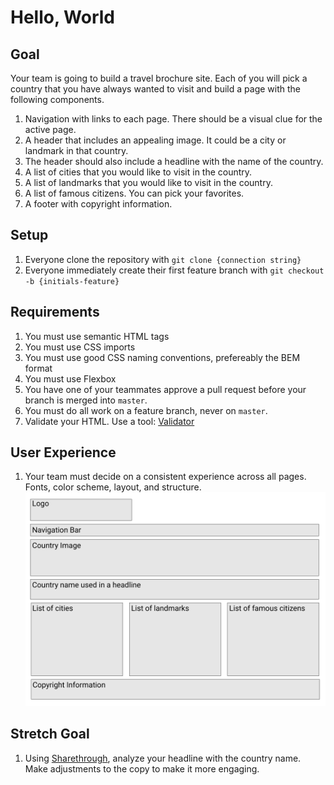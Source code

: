 # Hello, World

## Goal

Your team is going to build a travel brochure site. Each of you will pick a country that you have always wanted to visit and build a page with the following components.

1. Navigation with links to each page. There should be a visual clue for the active page.
1. A header that includes an appealing image. It could be a city or landmark in that country.
1. The header should also include a headline with the name of the country.
1. A list of cities that you would like to visit in the country.
1. A list of landmarks that you would like to visit in the country.
1. A list of famous citizens. You can pick your favorites.
1. A footer with copyright information.

## Setup

1. Everyone clone the repository with `git clone {connection string}`
1. Everyone immediately create their first feature branch with `git checkout -b {initials-feature}`

## Requirements

1. You must use semantic HTML tags
1. You must use CSS imports
1. You must use good CSS naming conventions, prefereably the BEM format
1. You must use Flexbox
1. You have one of your teammates approve a pull request before your branch is merged into `master`.
1. You must do all work on a feature branch, never on `master`.
1. Validate your HTML. Use a tool: [Validator](https://validator.w3.org/)

## User Experience

1. Your team must decide on a consistent experience across all pages. Fonts, color scheme, layout, and structure.
![Hello World Layout](./hello-world-wireframe.png)

## Stretch Goal
1. Using [Sharethrough](https://headlines.sharethrough.com/), analyze your headline with the country name. Make adjustments to the copy to make it more engaging.
